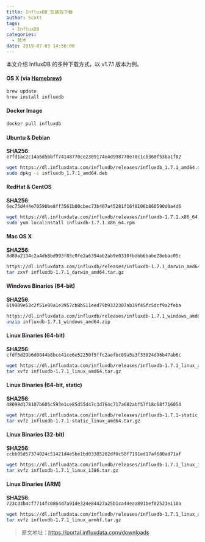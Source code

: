 ```yaml
---
title: InfluxDB 安装包下载
author: Scott
tags:
  - InfluxDB
categories:
  - 技术
date: 2019-07-03 14:56:00
---
```

本文介绍 InfluxDB 的多种下载方式，以 v1.7.1 版本为例。
<!--more-->

#### OS X (via [Homebrew](http://brew.sh/))
```bash
brew update
brew install influxdb
```

#### Docker Image
```bash
docker pull influxdb
```

#### Ubuntu & Debian
**SHA256**: `e7fd1ac2c14a6d5bbff74148770ce2309174e4d998770e70c1cb360f53ba1f02` 
```bash
wget https://dl.influxdata.com/influxdb/releases/influxdb_1.7.1_amd64.deb
sudo dpkg -i influxdb_1.7.1_amd64.deb
```

#### RedHat & CentOS
**SHA256**: `6ec75d444e70590be8ff3561b00cbec73b407a45281f16f0106b860590d0a4d6`
```bash
wget https://dl.influxdata.com/influxdb/releases/influxdb-1.7.1.x86_64.rpm
sudo yum localinstall influxdb-1.7.1.x86_64.rpm
```

#### Mac OS X
**SHA256**: `8d89a2134c2a4db8bd993f85c0fe2a6394ab2ab9e0310fbdbb6babe28ebac05c` 
```bash
https://dl.influxdata.com/influxdb/releases/influxdb-1.7.1_darwin_amd64.tar.gz
tar zxvf influxdb-1.7.1_darwin_amd64.tar.gz
```


#### Windows Binaries (64-bit)
**SHA256**: `619909e53c2f51e99a1e3957cb8b511eed79b9332307ab39f45fc5dcf9a2feba` 
```bash
https://dl.influxdata.com/influxdb/releases/influxdb-1.7.1_windows_amd64.zip
unzip influxdb-1.7.1_windows_amd64.zip
```


#### Linux Binaries (64-bit)
**SHA256**: `cfdf5d29b6d0044b8bce41ce6e52250f5ffc2aefbc89a5a3f33824d96b47ab6c` 
```bash
wget https://dl.influxdata.com/influxdb/releases/influxdb-1.7.1_linux_amd64.tar.gz
tar xvfz influxdb-1.7.1_linux_amd64.tar.gz
```

#### Linux Binaries (64-bit, static)
**SHA256**: `48099d178107b605c593e1ce85d55d47c3d764c717a682abf57f18c68f716054` 
```bash
wget https://dl.influxdata.com/influxdb/releases/influxdb-1.7.1-static_linux_amd64.tar.gz
tar xvfz influxdb-1.7.1-static_linux_amd64.tar.gz
```

#### Linux Binaries (32-bit)
**SHA256**: `ccbb05d57374024c51421d4e5be1bd03385262df0c58f7191ed17af680ad71af` 
```bash
wget https://dl.influxdata.com/influxdb/releases/influxdb-1.7.1_linux_i386.tar.gz
tar xvfz influxdb-1.7.1_linux_i386.tar.gz
```

#### Linux Binaries (ARM)
**SHA256**: `723c33b4cf7714fc0864d7a91de324e84427a25b1ca44eaa891bef82523e110a` 
```bash
wget https://dl.influxdata.com/influxdb/releases/influxdb-1.7.1_linux_armhf.tar.gz
tar xvfz influxdb-1.7.1_linux_armhf.tar.gz
```

> 原文地址：https://portal.influxdata.com/downloads